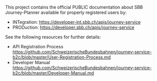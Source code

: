 This project contains the official PUBLIC documentation about SBB Journey-Planner available for properly registered users by:
* INTegration: https://developer-int.sbb.ch/apis/journey-service
* PRODuction: https://developer.sbb.ch/apis/journey-service

See the following resources for further details:
* API Registration Process https://github.com/SchweizerischeBundesbahnen/journey-service-b2c/blob/master/User-Registration-Process.md
* Developer Manual https://github.com/SchweizerischeBundesbahnen/journey-service-b2c/blob/master/Developer-Manual.md
